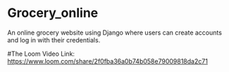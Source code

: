 # Grocery_online
An online grocery website using Django where users can create accounts and log in with their credentials.



#The Loom Video Link: 
https://www.loom.com/share/2f0fba36a0b74b058e79009818da2c71
